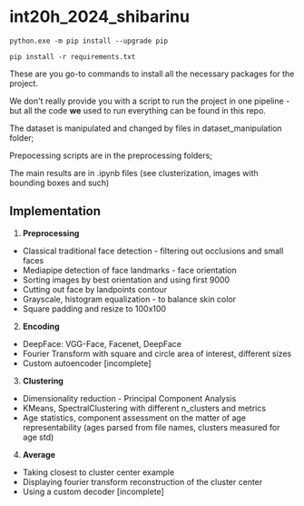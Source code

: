 # int20h_2024_shibarinu

```python.exe -m pip install --upgrade pip```

```pip install -r requirements.txt```

These are you go-to commands to install all the necessary packages for the project.

We don't really provide you with a script to run the project in one pipeline - but all the code <b>we</b> used to 
run everything can be found in this repo.

The dataset is manipulated and changed by files in dataset_manipulation folder;

Prepocessing scripts are in the preprocessing folders;

The main results are in .ipynb files (see clusterization, images with bounding boxes and such)


## Implementation

1. **Preprocessing**
- Classical traditional face detection - filtering out occlusions and small faces
- Mediapipe detection of face landmarks - face orientation
- Sorting images by best orientation and using first 9000
- Cutting out face by landpoints contour
- Grayscale, histogram equalization - to balance skin color
- Square padding and resize to 100x100
2. **Encoding**
- DeepFace: VGG-Face, Facenet, DeepFace
- Fourier Transform with square and circle area of interest, different sizes
- Custom autoencoder [incomplete]
3. **Clustering**
- Dimensionality reduction - Principal Component Analysis
- KMeans, SpectralClustering with different n_clusters and metrics
- Age statistics, component assessment on the matter of age representability (ages parsed from file names, clusters measured for age std)
4. **Average**
- Taking closest to cluster center example
- Displaying fourier transform reconstruction of the cluster center
- Using a custom decoder [incomplete]
